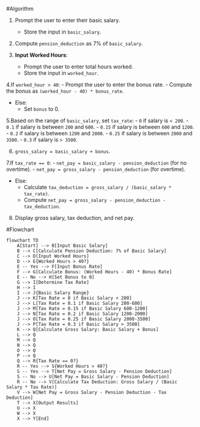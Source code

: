 #Algorithm 

1. Prompt the user to enter their basic salary.
   - Store the input in `basic_salary`.

2. Compute `pension_deduction` as 7% of `basic_salary`.

3. **Input Worked Hours**:
   - Prompt the user to enter total hours worked.
   - Store the input in `worked_hour`.

4.If `worked_hour > 40`:
     - Prompt the user to enter the bonus rate.
     - Compute the bonus as `(worked_hour - 40) * bonus_rate`.
   - Else:
     - Set `bonus` to 0.

5.Based on the range of `basic_salary`, set `tax_rate`:
     - `0` if salary is `< 200`.
     - `0.1` if salary is between `200` and `600`.
     - `0.15` if salary is between `600` and `1200`.
     - `0.2` if salary is between `1200` and `2000`.
     - `0.25` if salary is between `2000` and `3500`.
     - `0.3` if salary is `> 3500`.

6. `gross_salary = basic_salary + bonus`.

7.If `tax_rate == 0`:
     - `net_pay = basic_salary - pension_deduction` (for no overtime).
     - `net_pay = gross_salary - pension_deduction` (for overtime).
   - Else:
     - Calculate `tax_deduction = gross_salary / (basic_salary * tax_rate)`.
     - Compute `net_pay = gross_salary - pension_deduction - tax_deduction`.

8. Display gross salary, tax deduction, and net pay.


#Flowchart 

```mermaid
flowchart TD
    A[Start] --> B[Input Basic Salary]
    B --> C[Calculate Pension Deduction: 7% of Basic Salary]
    C --> D[Input Worked Hours]
    D --> E{Worked Hours > 40?}
    E -- Yes --> F[Input Bonus Rate]
    F --> G[Calculate Bonus: (Worked Hours - 40) * Bonus Rate]
    E -- No --> H[Set Bonus to 0]
    G --> I[Determine Tax Rate]
    H --> I
    I --> J{Basic Salary Range}
    J --> K[Tax Rate = 0 if Basic Salary < 200]
    J --> L[Tax Rate = 0.1 if Basic Salary 200-600]
    J --> M[Tax Rate = 0.15 if Basic Salary 600-1200]
    J --> N[Tax Rate = 0.2 if Basic Salary 1200-2000]
    J --> O[Tax Rate = 0.25 if Basic Salary 2000-3500]
    J --> P[Tax Rate = 0.3 if Basic Salary > 3500]
    K --> Q[Calculate Gross Salary: Basic Salary + Bonus]
    L --> Q
    M --> Q
    N --> Q
    O --> Q
    P --> Q
    Q --> R{Tax Rate == 0?}
    R -- Yes --> S{Worked Hours > 40?}
    S -- Yes --> T[Net Pay = Gross Salary - Pension Deduction]
    S -- No --> U[Net Pay = Basic Salary - Pension Deduction]
    R -- No --> V[Calculate Tax Deduction: Gross Salary / (Basic Salary * Tax Rate)]
    V --> W[Net Pay = Gross Salary - Pension Deduction - Tax Deduction]
    T --> X[Output Results]
    U --> X
    W --> X
    X --> Y[End]
```











